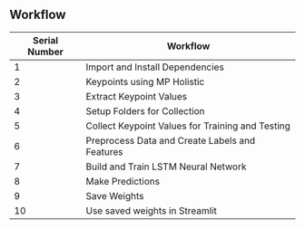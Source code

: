 ## Workflow
| Serial Number | Workflow                                              |
|---------------|-------------------------------------------------------|
| 1             | Import and Install Dependencies                       |
| 2             | Keypoints using MP Holistic                           |
| 3             | Extract Keypoint Values                               |
| 4             | Setup Folders for Collection                          |
| 5             | Collect Keypoint Values for Training and Testing      |
| 6             | Preprocess Data and Create Labels and Features        |
| 7             | Build and Train LSTM Neural Network                   |
| 8             | Make Predictions                                      |
| 9             | Save Weights                                          |
|10             | Use saved weights in Streamlit                        |
